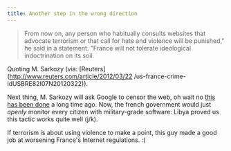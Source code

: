 ```yaml
---
title: Another step in the wrong direction
---
```


> From now on, any person who habitually consults websites that advocate
terrorism or that call for hate and violence will be punished," he said in a
statement. "France will not tolerate ideological indoctrination on its soil.

Quoting M. Sarkozy (via: [Reuters](http://www.reuters.com/article/2012/03/22
/us-france-crime-idUSBRE82I07N20120322)).

Next thing, M. Sarkozy will ask Google to censor the web, oh wait no [this has
been done](http://cyber.law.harvard.edu/filtering/google/) a long time ago.
Now, the french government would just _openly_ monitor every citizen with
military-grade software: Libya proved us this tactic works quite well (j/k).

If terrorism is about using violence to make a point, this guy made a good job
at worsening France's Internet regulations. :(

